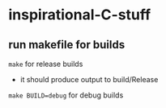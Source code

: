 # inspirational-C-stuff 

## run makefile for builds
<code>make</code> for release builds

* it should produce output to build/Release

<code>make BUILD=debug</code> for debug builds

